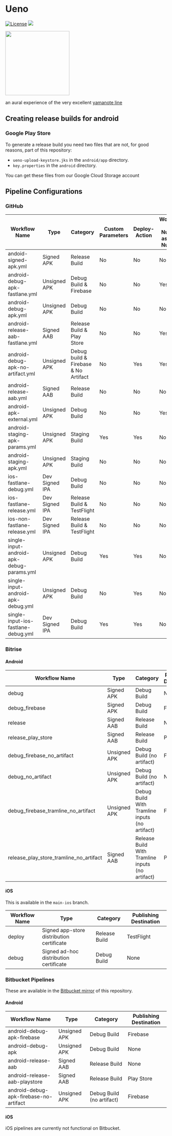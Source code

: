 # Ueno

[![License](https://img.shields.io/badge/license-MIT-green.svg?style=flat)](https://github.com/tramlinehq/ueno/blob/master/LICENSE)
[![](https://img.shields.io/itunes/v/1658845856)](https://apps.apple.com/us/app/ueno/id1658845856)

<img src="https://user-images.githubusercontent.com/50663/220053519-3dab4fe3-f287-43c3-8428-39634f1bdba3.png" height="200" target="_blank">

an aural experience of the very excellent [yamanote line](https://en.wikipedia.org/wiki/Yamanote_Line)

## Creating release builds for android

### Google Play Store

To generate a release build you need two files that are not, for good reasons, part of this repository:

- `ueno-upload-keystore.jks` in the `android/app` directory.
- `key.properties` in the `android` directory.

You can get these files from our Google Cloud Storage account

## Pipeline Configurations

### GitHub

| Workflow Name                          | Type               | Category                   | Custom Parameters | Deploy-Action | Workflow Run Number as Build Number |
|----------------------------------------|--------------------|----------------------------|-------------------|---------------|------------------------------------|
| andoid-signed-apk.yml                 | Signed APK         | Release Build              | No                | No            | No                                 |
| android-debug-apk-fastlane.yml         | Unsigned APK       | Debug Build & Firebase     | No                | No            | Yes                                |
| android-debug-apk.yml                  | Unsigned APK       | Debug Build              | No                | No            | No                                 |
| android-release-aab-fastlane.yml       | Signed AAB         | Release Build & Play Store | No                | No            | Yes                                |
| android-debug-apk-no-artifact.yml      | Unsigned APK       | Debug build & Firebase & No Artifact     | No                | Yes           | Yes                                |
| android-release-aab.yml                | Signed AAB         | Release Build              | No                | No            | No                                 |
| android-apk-external.yml               | Unsigned APK       | Debug Build              | No                | No            | Yes                                |
| android-staging-apk-params.yml         | Unsigned APK       | Staging Build              | Yes               | Yes           | No                                 |
| android-staging-apk.yml                | Unsigned APK       | Staging Build              | No                | No            | No                                 |
| ios-fastlane-debug.yml                 | Dev Signed IPA     | Debug Build              | No                | No            | No                                 |
| ios-fastlane-release.yml               | Dev Signed IPA     | Release Build & TestFlight | No                | No            | No                                 |
| ios-non-fastlane-release.yml           | Dev Signed IPA     | Release Build & TestFlight | No                | No            | No                                 |
| single-input-android-apk-debug-params.yml | Unsigned APK       | Debug Build              | Yes               | Yes           | No                                 |
| single-input-android-apk-debug.yml     | Unsigned APK       | Debug Build              | No                | Yes           | No                                 |
| single-input-ios-fastlane-debug.yml    | Dev Signed IPA     | Debug Build              | Yes               | Yes           | No                                 |

### Bitrise

#### Android

| Workflow Name                           | Type          | Category            | Publishing Destination |
|-----------------------------------------|---------------|---------------------|------------------------|
| debug                                   | Signed APK    | Debug Build         | None                   |
| debug_firebase                          | Signed APK    | Debug Build         | Firebase               |
| release                                 | Signed AAB    | Release Build       | None                   |
| release_play_store                      | Signed AAB    | Release Build       | Play Store             |
| debug_firebase_no_artifact              | Unsigned APK  | Debug Build (no artifact) | Firebase         |
| debug_no_artifact                       | Unsigned APK  | Debug Build (no artifact) | None             |
| debug_firebase_tramline_no_artifact     | Unsigned APK  | Debug Build With Tramline inputs (no artifact) | Firebase         |
| release_play_store_tramline_no_artifact | Signed AAB    | Release Build With Tramline inputs (no artifact) | Play Store             |

#### iOS

This is available in the `main-ios` branch.

| Workflow Name | Type                                    | Category      | Publishing Destination |
|---------------|-----------------------------------------|---------------|------------------------|
| deploy        | Signed app-store distribution certificate | Release Build | TestFlight             |
| debug         | Signed ad-hoc distribution certificate  | Debug Build   | None                   |

### Bitbucket Pipelines

These are available in the [Bitbucket mirror](https://bitbucket.org/tramline/ueno) of this repository.

#### Android

| Workflow Name                      | Type          | Category            | Publishing Destination |
|------------------------------------|---------------|---------------------|------------------------|
| android-debug-apk-firebase         | Unsigned APK  | Debug Build         | Firebase               |
| android-debug-apk                  | Unsigned APK  | Debug Build         | None                   |
| android-release-aab                | Signed AAB    | Release Build       | None                   |
| android-release-aab-playstore      | Signed AAB    | Release Build       | Play Store             |
| android-debug-apk-firebase-no-artifact | Unsigned APK | Debug Build (no artifact) | Firebase      |

#### iOS

iOS pipelines are currently not functional on Bitbucket.

